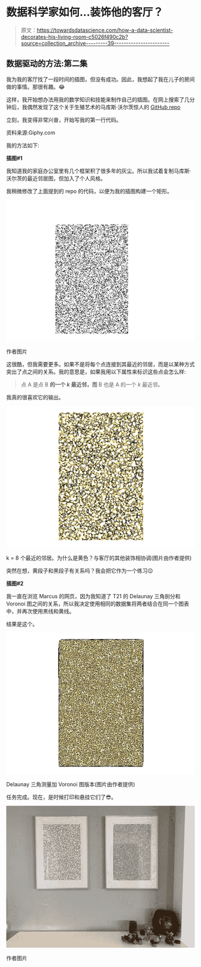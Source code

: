 # 数据科学家如何…装饰他的客厅？

> 原文：<https://towardsdatascience.com/how-a-data-scientist-decorates-his-living-room-c5026f490c2b?source=collection_archive---------39----------------------->

## 数据驱动的方法:第二集

我为我的客厅找了一段时间的插图，但没有成功。因此，我想起了我在儿子的房间做的事情。那很有趣。😂

这样，我开始想办法用我的数学知识和技能来制作自己的插图。在网上搜索了几分钟后，我偶然发现了这个关于生殖艺术的马库斯·沃尔茨惊人的 [GitHub repo](https://github.com/marcusvolz/mathart)

立刻，我变得非常兴奋，开始写我的第一行代码。

资料来源:Giphy.com

我的方法如下:

**插图#1**

我知道我的家庭办公室里有几个框架积了很多年的灰尘。所以我试着复制马库斯·沃尔茨的最近邻居图，但加入了个人风格。

我稍微修改了上面提到的 repo 的代码，以便为我的插图构建一个矩形。

![](img/43529fde76b9d1ee1f04467274430c50.png)

作者图片

这很酷，但我需要更多。如果不是将每个点连接到其最近的邻居，而是以某种方式突出了点之间的关系。我的意思是，如果我用以下属性来标识这些点会怎么样:

> 点 A 是点 B **的一个 *k* 最近邻，而** B 也是 A 的一个 *k* 最近邻。

我真的很喜欢它的输出。

![](img/b1580a260f9d5118b83ffc7acb952a49.png)

k = 8 个最近的邻居。为什么是黄色？与客厅的其他装饰相协调(图片由作者提供)

突然在想，黄段子和黑段子有关系吗？我会把它作为一个练习😉

**插图#2**

我一直在浏览 Marcus 的网页，因为我知道了 T21 的 Delaunay 三角剖分和 Voronoi 图之间的关系，所以我决定使用相同的数据集将两者结合在同一个图表中，并再次使用黑线和黄线。

结果是这个。

![](img/cfb045d7267ac1be40e676d15f433bf7.png)

Delaunay 三角测量加 Voronoi 图版本(图片由作者提供)

任务完成。现在，是时候打印和悬挂它们了😎。

![](img/ed1ae3da6e309eb185dc3a7e67d18217.png)

作者图片